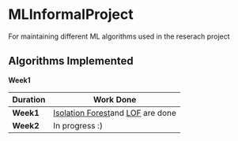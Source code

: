 # MLInformalProject
For maintaining different ML algorithms used in the reserach project
## Algorithms Implemented
**Week1**

| Duration  | Work Done |
| ------------- | ------------- |
| **Week1**  | [Isolation Forest](https://github.com/Anishubuntu/MLInformalProject/blob/master/Week1-AnomalyDetetcion(%20LOF%2C%20IsolationForest%20)/isolationForest.py)and [LOF](https://github.com/Anishubuntu/MLInformalProject/blob/master/Week1-AnomalyDetetcion(%20LOF%2C%20IsolationForest%20)/LOF.py) are done  |
| **Week2**  | In progress :)  |
